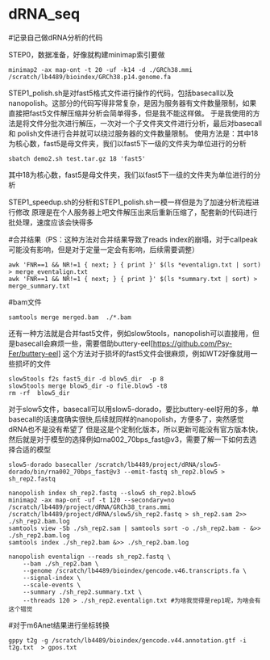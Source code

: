 # dRNA_seq

#记录自己做dRNA分析的代码

STEP0，数据准备，好像就构建minimap索引要做
```
minimap2 -ax map-ont -t 20 -uf -k14 -d ./GRCh38.mmi /scratch/lb4489/bioindex/GRCh38.p14.genome.fa
```


STEP1_polish.sh是对fast5格式文件进行操作的代码，包括basecall以及nanopolish。这部分的代码写得非常复杂，是因为服务器有文件数量限制，如果直接把fast5文件解压缩并分析会简单得多，但是我不能这样做。
于是我使用的方法是将文件分批次进行解压，一次对一个子文件夹文件进行分析，最后对basecall 和 polish文件进行合并就可以绕过服务器的文件数量限制。
使用方法是：其中18为核心数，fast5是母文件夹，我们以fast5下一级的文件夹为单位进行的分析
```
sbatch demo2.sh test.tar.gz 18 'fast5'
```
其中18为核心数，fast5是母文件夹，我们以fast5下一级的文件夹为单位进行的分析

STEP1_speedup.sh的分析和STEP1_polish.sh一模一样但是为了加速分析流程进行修改
原理是在个人服务器上吧文件解压出来后重新压缩了，配套新的代码进行批处理，速度应该会快得多

#合并结果（PS：这种方法对合并结果导致了reads index的崩塌，对于callpeak可能没有影响，但是对于定量一定会有影响，后续需要调整）
```
awk 'FNR==1 && NR!=1 { next; } { print }' $(ls *eventalign.txt | sort) > merge_eventalign.txt
awk 'FNR==1 && NR!=1 { next; } { print }' $(ls *summary.txt | sort) > merge_summary.txt
```

#bam文件
```
samtools merge merged.bam  ./*.bam
```


还有一种方法就是合并fast5文件，例如slow5tools，nanopolish可以直接用，但是basecall会麻烦一些，需要借助buttery-eel[https://github.com/Psy-Fer/buttery-eel]
这个方法对于损坏的fast5文件会很麻烦，例如WT2好像就用一些损坏的文件
```
slow5tools f2s fast5_dir -d blow5_dir  -p 8
slow5tools merge blow5_dir -o file.blow5 -t8
rm -rf  blow5_dir
```

对于slow5文件，basecall可以用slow5-dorado，要比buttery-eel好用的多，单basecall的话速度确实很快,后续就同样的nanopolish，方便多了，突然感觉dRNA也不是没有希望了
但是这是个定制化版本，所以更新可能没有官方版本快，然后就是对于模型的选择例如rna002_70bps_fast@v3，需要了解一下如何去选择合适的模型
```
slow5-dorado basecaller /scratch/lb4489/project/dRNA/slow5-dorado/bin/rna002_70bps_fast@v3 --emit-fastq sh_rep2.blow5 > sh_rep2.fastq

nanopolish index sh_rep2.fastq --slow5 sh_rep2.blow5
minimap2 -ax map-ont -uf -t 120 --secondary=no /scratch/lb4489/project/dRNA/GRCh38_trans.mmi  /scratch/lb4489/project/dRNA/slow5/sh_rep2.fastq > sh_rep2.sam 2>> ./sh_rep2.bam.log
samtools view -Sb ./sh_rep2.sam | samtools sort -o ./sh_rep2.bam - &>> ./sh_rep2.bam.log
samtools index ./sh_rep2.bam &>> ./sh_rep2.bam.log

nanopolish eventalign --reads sh_rep2.fastq \
	--bam ./sh_rep2.bam \
	--genome /scratch/lb4489/bioindex/gencode.v46.transcripts.fa \
	--signal-index \
	--scale-events \
	--summary ./sh_rep2.summary.txt \
	--threads 120 > ./sh_rep2.eventalign.txt #为啥我觉得是rep1呢，为啥会有这个错觉
```



#对于m6Anet结果进行坐标转换
```
gppy t2g -g /scratch/lb4489/bioindex/gencode.v44.annotation.gtf -i t2g.txt  > gpos.txt
```
